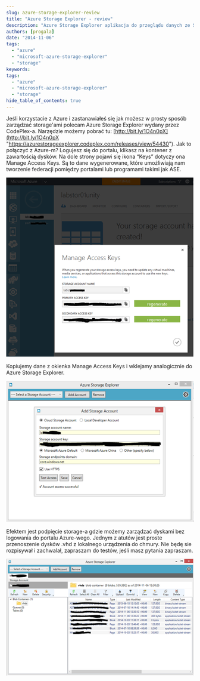 ```yaml
---
slug: azure-storage-explorer-review
title: "Azure Storage Explorer - review"
description: "Azure Storage Explorer aplikacja do przeglądu danych ze Storage Account w Microsoft Azure."
authors: [progala]
date: "2014-11-06"
tags: 
  - "azure"
  - "microsoft-azure-storage-explorer"
  - "storage"
keywords:
tags: 
  - "azure"
  - "microsoft-azure-storage-explorer"
  - "storage"
hide_table_of_contents: true
---
```


Jeśli korzystacie z Azure i zastanawiałeś się jak możesz w prosty sposób zarządzać storage'ami polecam Azure Storage Explorer wydany przez CodePlex-a. Narzędzie możemy pobrać tu: [http://bit.ly/1O4n0pX](http://bit.ly/1O4n0pX "https://azurestorageexplorer.codeplex.com/releases/view/54430"). Jak to połączyć z Azure-m? Logujesz się do portalu, klikasz na kontener z zawartością dysków. Na dole strony pojawi się ikona “Keys” dotyczy ona Manage Access Keys. Są to dane wygenerowane, które umożliwiają nam tworzenie federacji pomiędzy portalami lub programami takimi jak ASE.

![image](images/image.png)

Kopiujemy dane z okienka Manage Access Keys i wklejamy analogicznie do Azure Storage Explorer.

<!--truncate-->

![image](images/image1.png)

Efektem jest podpięcie storage-a gdzie możemy zarządzać dyskami bez logowania do portalu Azure-wego. Jednym z atutów jest proste przenoszenie dysków .vhd z lokalnego urządzenia do chmury. Nie będę sie rozpisywał i zachwalał, zapraszam do testów, jeśli masz pytania zapraszam.

![image](images/image2.png)
